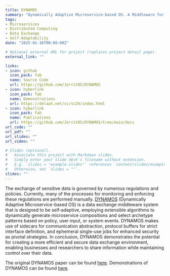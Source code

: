 ```yaml
---
title: DYNAMOS
summary: "Dynamically Adaptive Microservice-based OS. A Middleware for Data Exchange Systems."
tags:
- Microservices
- Distributed Computing
- Data Exchange
- Self-Adaptability
date: "2025-01-16T00:00:00Z"

# Optional external URL for project (replaces project detail page).
external_link: ""

links:
- icon: github
  icon_pack: fab
  name: Source Code
  url: https://github.com/Jorrit05/DYNAMOS
- icon: hyberlink
  icon_pack: fab
  name: Demonstrations
  url: https://delaat.net/sc/sc24/index.html
- icon: hyberlink
  icon_pack: fab
  name: Publications
  url: https://github.com/Jorrit05/DYNAMOS/tree/main/docs
url_code: ""
url_pdf: ""
url_slides: ""
url_video: ""

# Slides (optional).
#   Associate this project with Markdown slides.
#   Simply enter your slide deck's filename without extension.
#   E.g. `slides = "example-slides"` references `content/slides/example-slides.md`.
#   Otherwise, set `slides = ""`.
slides: ""
---
```


The exchange of sensitive data is governed by numerous regulations and policies. Currently, many of the processes for monitoring and enforcing these regulations are performed manually. [DYNAMOS](https://github.com/Jorrit05/DYNAMOS) (Dynamically Adaptive Microservice-based OS) is a data exchange middleware system that is designed to be self-adaptive, employing extensible algorithms to dynamically generate microservice compositions and select archetype patterns based on policy, user input, or system events. DYNAMOS makes use of sidecars for communication abstraction, protocol buffers for strict interface definition, and ephemeral single-use jobs for enhanced security as pivotal strategies. In conclusion, DYNAMOS demonstrates the potential for creating a more efficient and secure data exchange environment, enabling businesses and researchers to share information while maintaining control over their data.

The original DYNAMOS paper can be found [here](https://github.com/Jorrit05/DYNAMOS/blob/main/docs/papers/architectural/ICSA_DYNAMOS_paper.pdf). Demonstrations of DYNAMOS can be found [here](https://delaat.net/sc/sc24/index.html).